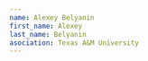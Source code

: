 ```yaml
---
name: Alexey Belyanin
first_name: Alexey
last_name: Belyanin
asociation: Texas A&M University
---
```

